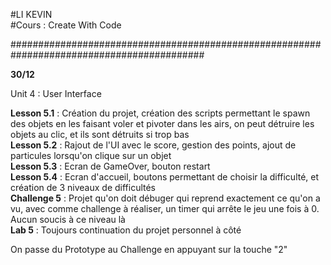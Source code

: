 ﻿#LI KEVIN   
#Cours : Create With Code 
  
###########################################################################################  
  
**30/12**  
  
Unit 4 : User Interface    
  
**Lesson 5.1** : Création du projet, création des scripts permettant le spawn des objets en les faisant voler et pivoter dans les airs, on peut détruire les objets au clic, et ils sont détruits si trop bas   
**Lesson 5.2** : Rajout de l'UI avec le score, gestion des points, ajout de particules lorsqu'on clique sur un objet   
**Lesson 5.3** : Ecran de GameOver, bouton restart  
**Lesson 5.4** : Ecran d'accueil, boutons permettant de choisir la difficulté, et création de 3 niveaux de difficultés  
**Challenge 5** : Projet qu'on doit débuger qui reprend exactement ce qu'on a vu, avec comme challenge à réaliser, un timer qui arrête le jeu une fois à 0. Aucun soucis à ce niveau là    
**Lab 5** : Toujours continuation du projet personnel à côté  
  
On passe du Prototype au Challenge en appuyant sur la touche "2"

  

